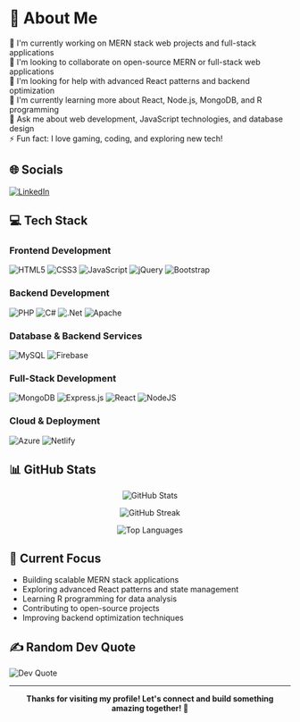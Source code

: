 # 💫 About Me

🔭 I'm currently working on MERN stack web projects and full-stack applications  
👯 I'm looking to collaborate on open-source MERN or full-stack web applications  
🤝 I'm looking for help with advanced React patterns and backend optimization  
🌱 I'm currently learning more about React, Node.js, MongoDB, and R programming  
💬 Ask me about web development, JavaScript technologies, and database design  
⚡ Fun fact: I love gaming, coding, and exploring new tech!

## 🌐 Socials

[![LinkedIn](https://img.shields.io/badge/LinkedIn-%230077B5.svg?logo=linkedin&logoColor=white)](https://www.linkedin.com/in/imtiaz-ali-07b80a295/)

## 💻 Tech Stack

### Frontend Development
![HTML5](https://img.shields.io/badge/html5-%23E34F26.svg?style=for-the-badge&logo=html5&logoColor=white) 
![CSS3](https://img.shields.io/badge/css3-%231572B6.svg?style=for-the-badge&logo=css3&logoColor=white) 
![JavaScript](https://img.shields.io/badge/javascript-%23323330.svg?style=for-the-badge&logo=javascript&logoColor=%23F7DF1E) 
![jQuery](https://img.shields.io/badge/jquery-%230769AD.svg?style=for-the-badge&logo=jquery&logoColor=white) 
![Bootstrap](https://img.shields.io/badge/bootstrap-%238511FA.svg?style=for-the-badge&logo=bootstrap&logoColor=white)

### Backend Development
![PHP](https://img.shields.io/badge/php-%23777BB4.svg?style=for-the-badge&logo=php&logoColor=white) 
![C#](https://img.shields.io/badge/c%23-%23239120.svg?style=for-the-badge&logo=csharp&logoColor=white) 
![.Net](https://img.shields.io/badge/.NET-5C2D91?style=for-the-badge&logo=.net&logoColor=white) 
![Apache](https://img.shields.io/badge/apache-%23D42029.svg?style=for-the-badge&logo=apache&logoColor=white)

### Database & Backend Services
![MySQL](https://img.shields.io/badge/mysql-4479A1.svg?style=for-the-badge&logo=mysql&logoColor=white) 
![Firebase](https://img.shields.io/badge/firebase-%23039BE5.svg?style=for-the-badge&logo=firebase)

### Full-Stack Development
![MongoDB](https://img.shields.io/badge/MongoDB-%234ea94b.svg?style=for-the-badge&logo=mongodb&logoColor=white) 
![Express.js](https://img.shields.io/badge/express.js-%23404d59.svg?style=for-the-badge&logo=express&logoColor=%2361DAFB) 
![React](https://img.shields.io/badge/react-%2320232a.svg?style=for-the-badge&logo=react&logoColor=%2361DAFB) 
![NodeJS](https://img.shields.io/badge/node.js-6DA55F?style=for-the-badge&logo=node.js&logoColor=white)



### Cloud & Deployment
![Azure](https://img.shields.io/badge/azure-%230072C6.svg?style=for-the-badge&logo=microsoftazure&logoColor=white) 
![Netlify](https://img.shields.io/badge/netlify-%23000000.svg?style=for-the-badge&logo=netlify&logoColor=#00C7B7)

## 📊 GitHub Stats

<div align="center">

![GitHub Stats](https://github-readme-stats.vercel.app/api?username=imtiaza1&theme=dark&hide_border=false&include_all_commits=true&count_private=true)

![GitHub Streak](https://github-readme-streak-stats.herokuapp.com/?username=imtiaza1&theme=dark&hide_border=false)

![Top Languages](https://github-readme-stats.vercel.app/api/top-langs/?username=imtiaza1&theme=dark&hide_border=false&include_all_commits=true&count_private=true&layout=compact)

</div>

## 🎯 Current Focus

- Building scalable MERN stack applications
- Exploring advanced React patterns and state management
- Learning R programming for data analysis
- Contributing to open-source projects
- Improving backend optimization techniques

## ✍️ Random Dev Quote

![Dev Quote](https://quotes-github-readme.vercel.app/api?type=horizontal&theme=radical)

---

<div align="center">

**Thanks for visiting my profile! Let's connect and build something amazing together! 🚀**

</div>
